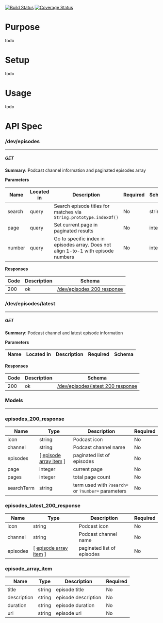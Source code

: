 [![Build Status](https://travis-ci.org/dwats/lambda-unofficial-mbmbam-api.svg?branch=master)](https://travis-ci.org/dwats/lambda-unofficial-mbmbam-api)
[![Coverage Status](https://coveralls.io/repos/github/dwats/lambda-unofficial-mbmbam-api/badge.svg?branch=handler-rebuild)](https://coveralls.io/github/dwats/lambda-unofficial-mbmbam-api?branch=handler-rebuild)

# Purpose
todo

# Setup
todo

# Usage
todo

# API Spec

### /dev/episodes
---
##### ***GET***
**Summary:** Podcast channel information and paginated episodes array

**Parameters**

| Name | Located in | Description | Required | Schema |
| ---- | ---------- | ----------- | -------- | ---- |
| search | query | Search episode titles for matches via `String.prototype.indexOf()` | No | string |
| page | query | Set current page in paginated results | No | integer |
| number | query | Go to specific index in episodes array. Does not align 1-to-1 with episode numbers | No | integer |

**Responses**

| Code | Description | Schema |
| ---- | ----------- | ------ |
| 200 | ok | [/dev/episodes 200 response](#episodes_200_response) |

### /dev/episodes/latest
---
##### ***GET***
**Summary:** Podcast channel and latest episode information

**Parameters**

| Name | Located in | Description | Required | Schema |
| ---- | ---------- | ----------- | -------- | ---- |

**Responses**

| Code | Description | Schema |
| ---- | ----------- | ------ |
| 200 | ok | [/dev/episodes/latest 200 response](#episodes_latest_200_response) |

### Models
---

### episodes_200_response

| Name | Type | Description | Required |
| ---- | ---- | ----------- | -------- |
| icon | string | Podcast icon | No |
| channel | string | Podcast channel name | No |
| episodes | [ [episode array item](#episode_array_item) ] | paginated list of episodes | No |
| page | integer | current page | No |
| pages | integer | total page count | No |
| searchTerm | string | term used with `?search=` or `?number=` parameters | No |

### episodes_latest_200_response

| Name | Type | Description | Required |
| ---- | ---- | ----------- | -------- |
| icon | string | Podcast icon | No |
| channel | string | Podcast channel name | No |
| episodes | [ [episode array item](#episode_array_item) ] | paginated list of episodes | No |

### episode_array_item

| Name | Type | Description | Required |
| ---- | ---- | ----------- | -------- |
| title | string | episode title | No |
| description | string | episode description | No |
| duration | string | episode duration | No |
| url | string | episode url | No |
